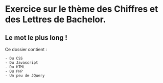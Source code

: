 # Exercice sur le thème des Chiffres et des Lettres de Bachelor.


## Le mot le plus long ! 


  Ce dossier contient :
    
    - Du CSS
    - Du Javascript
    - Du HTML
    - Du PHP
    - Un peu de JQuery
    
